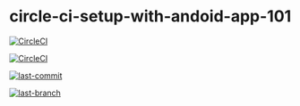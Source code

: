 # circle-ci-setup-with-andoid-app-101

[![CircleCI](https://circleci.com/gh/anhtzh/circle-ci-setup-with-andoid-app-101.svg?style=shield&circle-token=a25606bfd2dd99d43c875876b4761958a88084fb)](https://circleci.com/gh/anhtzh/circle-ci-setup-with-andoid-app-101)

[![CircleCI](https://circleci.com/gh/anhtzh/circle-ci-setup-with-andoid-app-101.svg?style=svg&circle-token=a25606bfd2dd99d43c875876b4761958a88084fb)](https://circleci.com/gh/anhtzh/circle-ci-setup-with-andoid-app-101)

[![last-commit](https://img.shields.io/github/last-commit/google/skia.svg)](https://circleci.com/gh/anhtzh/circle-ci-setup-with-andoid-app-101)

[![last-branch]((https://circleci.com/gh/anhtzh/circle-ci-setup-with-andoid-app-101))](https://circleci.com/gh/anhtzh/circle-ci-setup-with-andoid-app-101)